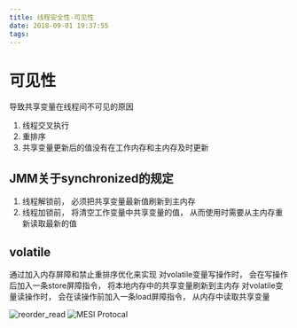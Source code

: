 ```yaml
---
title: 线程安全性-可见性
date: 2018-09-01 19:37:55
tags:
---
```


# 可见性

导致共享变量在线程间不可见的原因

1. 线程交叉执行
2. 重排序
3. 共享变量更新后的值没有在工作内存和主内存及时更新

## JMM关于synchronized的规定

1. 线程解锁前， 必须把共享变量最新值刷新到主内存
2. 线程加锁前， 将清空工作变量中共享变量的值， 从而使用时需要从主内存重新读取最新的值

## volatile

通过加入内存屏障和禁止重排序优化来实现
对volatile变量写操作时， 会在写操作后加入一条store屏障指令， 将本地内存中的共享变量刷新到主内存
对volatile变量读操作时， 会在读操作前加入一条load屏障指令， 从内存中读取共享变量

![reorder_read](reorder_read.png)
![MESI Protocal](reorder_write.png)
